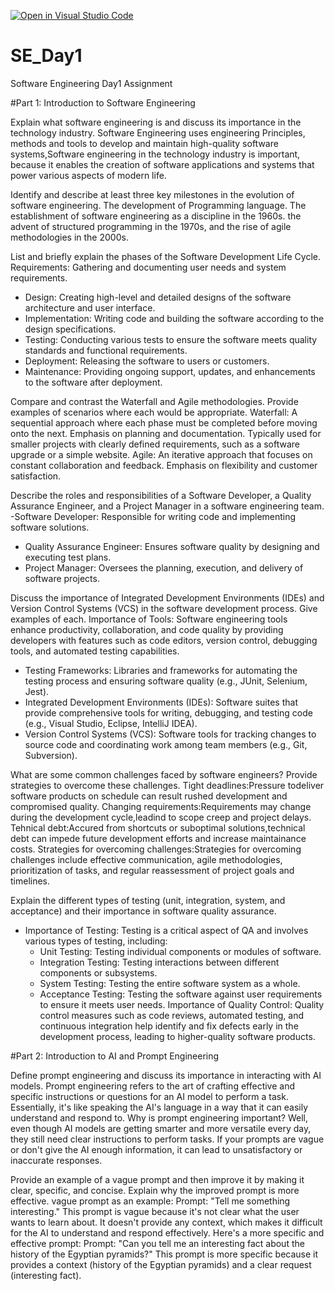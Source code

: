[![Open in Visual Studio Code](https://classroom.github.com/assets/open-in-vscode-2e0aaae1b6195c2367325f4f02e2d04e9abb55f0b24a779b69b11b9e10269abc.svg)](https://classroom.github.com/online_ide?assignment_repo_id=15568149&assignment_repo_type=AssignmentRepo)
# SE_Day1
Software Engineering Day1 Assignment

#Part 1: Introduction to Software Engineering

Explain what software engineering is and discuss its importance in the technology industry.
Software Engineering uses engineering Principles, methods and tools to develop and maintain high-quality software systems,Software engineering in the technology industry is important,
because it enables the creation of software applications and systems that power various aspects of modern life.

Identify and describe at least three key milestones in the evolution of software engineering.
The development of Programming language.
The establishment of software engineering as a discipline  in the 1960s. 
the advent of structured programming in the 1970s, and the rise of agile methodologies in the 2000s.

List and briefly explain the phases of the Software Development Life Cycle.
Requirements: Gathering and documenting user needs and system requirements.
  - Design: Creating high-level and detailed designs of the software architecture and user interface.
  - Implementation: Writing code and building the software according to the design specifications.
  - Testing: Conducting various tests to ensure the software meets quality standards and functional requirements.
  - Deployment: Releasing the software to users or customers.
  - Maintenance: Providing ongoing support, updates, and enhancements to the software after deployment.

Compare and contrast the Waterfall and Agile methodologies. Provide examples of scenarios where each would be appropriate.
Waterfall:
A sequential approach where each phase must be completed before moving onto the next.
Emphasis on planning and documentation.
Typically used for smaller projects with clearly defined requirements, such as a software upgrade or a simple website.
Agile:
An iterative approach that focuses on constant collaboration and feedback.
Emphasis on flexibility and customer satisfaction.

Describe the roles and responsibilities of a Software Developer, a Quality Assurance Engineer, and a Project Manager in a software engineering team.
  -Software Developer: Responsible for writing code and implementing software solutions.
  - Quality Assurance Engineer: Ensures software quality by designing and executing test plans.
  - Project Manager: Oversees the planning, execution, and delivery of software projects.

Discuss the importance of Integrated Development Environments (IDEs) and Version Control Systems (VCS) in the software development process. Give examples of each.
Importance of Tools: Software engineering tools enhance productivity, collaboration, and code quality by providing developers with features such as code editors, version control, debugging tools, and automated testing capabilities.
- Testing Frameworks: Libraries and frameworks for automating the testing process and ensuring software quality (e.g., JUnit, Selenium, Jest).
 - Integrated Development Environments (IDEs): Software suites that provide comprehensive tools for writing, debugging, and testing code (e.g., Visual Studio, Eclipse, IntelliJ IDEA).
 -  Version Control Systems (VCS): Software tools for tracking changes to source code and coordinating work among team members (e.g., Git, Subversion).

What are some common challenges faced by software engineers? Provide strategies to overcome these challenges.
Tight deadlines:Pressure todeliver software products on schedule can result rushed development and compromised quality.
Changing requirements:Requirements may change during the development cycle,leadind to scope creep and project delays.
Tehnical debt:Accured from shortcuts or suboptimal solutions,technical debt can impede future development efforts and increase maintainance costs.
Strategies for overcoming challenges:Strategies for overcoming challenges include effective communication, agile methodologies, prioritization of tasks, and regular reassessment of project goals and timelines.

Explain the different types of testing (unit, integration, system, and acceptance) and their importance in software quality assurance.
- Importance of Testing: Testing is a critical aspect of QA and involves various types of testing, including:
  - Unit Testing: Testing individual components or modules of software.
  - Integration Testing: Testing interactions between different components or subsystems.
  - System Testing: Testing the entire software system as a whole.
  - Acceptance Testing: Testing the software against user requirements to ensure it meets user needs.
Importance of Quality Control: Quality control measures such as code reviews, automated testing, and continuous integration help identify and fix defects early in the development process, leading to higher-quality software products.


#Part 2: Introduction to AI and Prompt Engineering


Define prompt engineering and discuss its importance in interacting with AI models.
Prompt engineering refers to the art of crafting effective and specific instructions or questions for an AI model to perform a task. Essentially, it's like speaking the AI's language in a way that it can easily understand and respond to.
Why is prompt engineering important? Well, even though AI models are getting smarter and more versatile every day, they still need clear instructions to perform tasks. If your prompts are vague or don't give the AI enough information, it can lead to unsatisfactory or inaccurate responses.

Provide an example of a vague prompt and then improve it by making it clear, specific, and concise. Explain why the improved prompt is more effective.
 vague prompt as an example:
Prompt: "Tell me something interesting."
This prompt is vague because it's not clear what the user wants to learn about. It doesn't provide any context, which makes it difficult for the AI to understand and respond effectively.
Here's a more specific and effective prompt:
Prompt: "Can you tell me an interesting fact about the history of the Egyptian pyramids?"
This prompt is more specific because it provides a context (history of the Egyptian pyramids) and a clear request (interesting fact).
